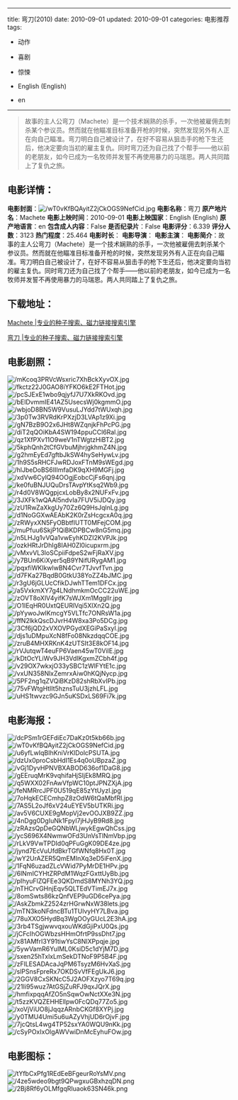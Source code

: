 
---
title: 弯刀(2010)
date: 2010-09-01
updated: 2010-09-01
categories: 电影推荐
tags:
- 动作
- 喜剧
- 惊悚

- English (English)
- en
---


> 故事的主人公弯刀（Machete）是一个技术娴熟的杀手，一次他被雇佣去刺杀某个参议员。然而就在他瞄准目标准备开枪的时候，突然发现另外有人正在向自己瞄准。弯刀明白自己被设计了，在好不容易从狙击手的枪下生还后，他决定要向当初的雇主复仇。同时弯刀还为自己找了个帮手——他以前的老朋友，如今已成为一名牧师并发誓不再使用暴力的马瑞恩。两人共同踏上了复仇之旅。

## **电影详情**：

**电影封面**：<img src="https://image.tmdb.org/t/p/w200/wT0vKfBQAyitZ2jCkOGS9NefCid.jpg" alt="/wT0vKfBQAyitZ2jCkOGS9NefCid.jpg" title="/wT0vKfBQAyitZ2jCkOGS9NefCid.jpg">
**电影名称**：弯刀
**原产地片名**：Machete
**电影上映时间**：2010-09-01
**电影上映国家**：English (English)
**原产地语言**：en
**包含成人内容**：False
**是否纪录片**：False
**电影评分**：6.339
**评分人数**：3123
**热门程度**：25.464
**电影时长**：
**电影导演**：
**电影主演**：
**电影简介**：故事的主人公弯刀（Machete）是一个技术娴熟的杀手，一次他被雇佣去刺杀某个参议员。然而就在他瞄准目标准备开枪的时候，突然发现另外有人正在向自己瞄准。弯刀明白自己被设计了，在好不容易从狙击手的枪下生还后，他决定要向当初的雇主复仇。同时弯刀还为自己找了个帮手——他以前的老朋友，如今已成为一名牧师并发誓不再使用暴力的马瑞恩。两人共同踏上了复仇之旅。

## **下载地址**：
[Machete |专业的种子搜索、磁力链接搜索引擎](https://movie.amd794.com:2083/?search=Machete&ordering=&mode=match_phrase&page_size=10&page=1)

[弯刀 |专业的种子搜索、磁力链接搜索引擎](https://movie.amd794.com:2083/?search=%E5%BC%AF%E5%88%80&ordering=&mode=match_phrase&page_size=10&page=1)
 

## **电影剧照**：
<img src="https://image.tmdb.org/t/p/original/mKcoq3PRVcWsxric7XhBckXyvOX.jpg" alt="/mKcoq3PRVcWsxric7XhBckXyvOX.jpg" title="/mKcoq3PRVcWsxric7XhBckXyvOX.jpg"><img src="https://image.tmdb.org/t/p/original/fkctz22J0GAO8iYFKO6kE2FTHot.jpg" alt="/fkctz22J0GAO8iYFKO6kE2FTHot.jpg" title="/fkctz22J0GAO8iYFKO6kE2FTHot.jpg"><img src="https://image.tmdb.org/t/p/original/pcSJExE1wbo9qjyfJ7U7XkRKOvd.jpg" alt="/pcSJExE1wbo9qjyfJ7U7XkRKOvd.jpg" title="/pcSJExE1wbo9qjyfJ7U7XkRKOvd.jpg"><img src="https://image.tmdb.org/t/p/original/bElDvmmIE41AZ5UsecsWj0kgmmO.jpg" alt="/bElDvmmIE41AZ5UsecsWj0kgmmO.jpg" title="/bElDvmmIE41AZ5UsecsWj0kgmmO.jpg"><img src="https://image.tmdb.org/t/p/original/wbjoD8BN5W9VusuLJYdd7tWUxqh.jpg" alt="/wbjoD8BN5W9VusuLJYdd7tWUxqh.jpg" title="/wbjoD8BN5W9VusuLJYdd7tWUxqh.jpg"><img src="https://image.tmdb.org/t/p/original/3p0Tw3RVRdKrPXzjD3LVAp1z9Xi.jpg" alt="/3p0Tw3RVRdKrPXzjD3LVAp1z9Xi.jpg" title="/3p0Tw3RVRdKrPXzjD3LVAp1z9Xi.jpg"><img src="https://image.tmdb.org/t/p/original/gN7BzB9O2x6JHt8WZqnjkFhPcPG.jpg" alt="/gN7BzB9O2x6JHt8WZqnjkFhPcPG.jpg" title="/gN7BzB9O2x6JHt8WZqnjkFhPcPG.jpg"><img src="https://image.tmdb.org/t/p/original/diT2qQOiKbA4SW194ppuCCl6Ral.jpg" alt="/diT2qQOiKbA4SW194ppuCCl6Ral.jpg" title="/diT2qQOiKbA4SW194ppuCCl6Ral.jpg"><img src="https://image.tmdb.org/t/p/original/qz1XfPXv11O9weV1nTWgtzHiBT2.jpg" alt="/qz1XfPXv11O9weV1nTWgtzHiBT2.jpg" title="/qz1XfPXv11O9weV1nTWgtzHiBT2.jpg"><img src="https://image.tmdb.org/t/p/original/5kphQnh2tCfGVbuMjhrjgkhmZ4N.jpg" alt="/5kphQnh2tCfGVbuMjhrjgkhmZ4N.jpg" title="/5kphQnh2tCfGVbuMjhrjgkhmZ4N.jpg"><img src="https://image.tmdb.org/t/p/original/g2hmEyEd7gftbJkSW4hySeHywLv.jpg" alt="/g2hmEyEd7gftbJkSW4hySeHywLv.jpg" title="/g2hmEyEd7gftbJkSW4hySeHywLv.jpg"><img src="https://image.tmdb.org/t/p/original/1h9S5sRHCFJwRDJoxFTnM9sWEgd.jpg" alt="/1h9S5sRHCFJwRDJoxFTnM9sWEgd.jpg" title="/1h9S5sRHCFJwRDJoxFTnM9sWEgd.jpg"><img src="https://image.tmdb.org/t/p/original/hlJbeDoBS6IIImfaDK9qXH9MGFj.jpg" alt="/hlJbeDoBS6IIImfaDK9qXH9MGFj.jpg" title="/hlJbeDoBS6IIImfaDK9qXH9MGFj.jpg"><img src="https://image.tmdb.org/t/p/original/xdVw6CylQ94OOgjEobcCjFs6qnj.jpg" alt="/xdVw6CylQ94OOgjEobcCjFs6qnj.jpg" title="/xdVw6CylQ94OOgjEobcCjFs6qnj.jpg"><img src="https://image.tmdb.org/t/p/original/ke0fuBNJUQuDrsTAvpYtKsq2Wb9.jpg" alt="/ke0fuBNJUQuDrsTAvpYtKsq2Wb9.jpg" title="/ke0fuBNJUQuDrsTAvpYtKsq2Wb9.jpg"><img src="https://image.tmdb.org/t/p/original/r4d0V8WQgpjcxLobBy8x2NUFxFv.jpg" alt="/r4d0V8WQgpjcxLobBy8x2NUFxFv.jpg" title="/r4d0V8WQgpjcxLobBy8x2NUFxFv.jpg"><img src="https://image.tmdb.org/t/p/original/3JXFk1wQAAl5ndvIa7FUV5iJDQy.jpg" alt="/3JXFk1wQAAl5ndvIa7FUV5iJDQy.jpg" title="/3JXFk1wQAAl5ndvIa7FUV5iJDQy.jpg"><img src="https://image.tmdb.org/t/p/original/zU1RwZaXkgUy70Zz6Q9HsJqlnLg.jpg" alt="/zU1RwZaXkgUy70Zz6Q9HsJqlnLg.jpg" title="/zU1RwZaXkgUy70Zz6Q9HsJqlnLg.jpg"><img src="https://image.tmdb.org/t/p/original/d1NoGGXwAEAbK2K0rZsHcgcxA0q.jpg" alt="/d1NoGGXwAEAbK2K0rZsHcgcxA0q.jpg" title="/d1NoGGXwAEAbK2K0rZsHcgcxA0q.jpg"><img src="https://image.tmdb.org/t/p/original/zRWyxXN5FyOBbtfIUTT0MFejCOM.jpg" alt="/zRWyxXN5FyOBbtfIUTT0MFejCOM.jpg" title="/zRWyxXN5FyOBbtfIUTT0MFejCOM.jpg"><img src="https://image.tmdb.org/t/p/original/muPfuu6SkjP1QiBKDPBCw8nG5mq.jpg" alt="/muPfuu6SkjP1QiBKDPBCw8nG5mq.jpg" title="/muPfuu6SkjP1QiBKDPBCw8nG5mq.jpg"><img src="https://image.tmdb.org/t/p/original/n5LHJg1vVQa1vwEyhKDZI2KVPJk.jpg" alt="/n5LHJg1vVQa1vwEyhKDZI2KVPJk.jpg" title="/n5LHJg1vVQa1vwEyhKDZI2KVPJk.jpg"><img src="https://image.tmdb.org/t/p/original/ozkHRtJrDhIg8IAH0Zl0icupxrm.jpg" alt="/ozkHRtJrDhIg8IAH0Zl0icupxrm.jpg" title="/ozkHRtJrDhIg8IAH0Zl0icupxrm.jpg"><img src="https://image.tmdb.org/t/p/original/vMxvVL3IoSCpiiFdpeS2wFjRaXV.jpg" alt="/vMxvVL3IoSCpiiFdpeS2wFjRaXV.jpg" title="/vMxvVL3IoSCpiiFdpeS2wFjRaXV.jpg"><img src="https://image.tmdb.org/t/p/original/y7BUn6KiXyer5qB9YNifURygAM1.jpg" alt="/y7BUn6KiXyer5qB9YNifURygAM1.jpg" title="/y7BUn6KiXyer5qB9YNifURygAM1.jpg"><img src="https://image.tmdb.org/t/p/original/pqxfiWKIkwlwBN4Cvr7TJvvfTvn.jpg" alt="/pqxfiWKIkwlwBN4Cvr7TJvvfTvn.jpg" title="/pqxfiWKIkwlwBN4Cvr7TJvvfTvn.jpg"><img src="https://image.tmdb.org/t/p/original/d7FKa27BqdB0GtkU38YoZZ4bJMC.jpg" alt="/d7FKa27BqdB0GtkU38YoZZ4bJMC.jpg" title="/d7FKa27BqdB0GtkU38YoZZ4bJMC.jpg"><img src="https://image.tmdb.org/t/p/original/r3gU6jGLUcCfikDJwhTTem1DFCx.jpg" alt="/r3gU6jGLUcCfikDJwhTTem1DFCx.jpg" title="/r3gU6jGLUcCfikDJwhTTem1DFCx.jpg"><img src="https://image.tmdb.org/t/p/original/a5VxkmXY7g4LNdhmkmOcCC22uWE.jpg" alt="/a5VxkmXY7g4LNdhmkmOcCC22uWE.jpg" title="/a5VxkmXY7g4LNdhmkmOcCC22uWE.jpg"><img src="https://image.tmdb.org/t/p/original/zOVT8oXlV4yifK7sWJXm1Mggllr.jpg" alt="/zOVT8oXlV4yifK7sWJXm1Mggllr.jpg" title="/zOVT8oXlV4yifK7sWJXm1Mggllr.jpg"><img src="https://image.tmdb.org/t/p/original/O1IEqHR0UxtQEURlVqi5XlXn2Q.jpg" alt="/O1IEqHR0UxtQEURlVqi5XlXn2Q.jpg" title="/O1IEqHR0UxtQEURlVqi5XlXn2Q.jpg"><img src="https://image.tmdb.org/t/p/original/pYywoJwlKmcgY5VLTfc7ONRsW1a.jpg" alt="/pYywoJwlKmcgY5VLTfc7ONRsW1a.jpg" title="/pYywoJwlKmcgY5VLTfc7ONRsW1a.jpg"><img src="https://image.tmdb.org/t/p/original/ffN2lkkQscDJvrH4W8xa3Po5DCg.jpg" alt="/ffN2lkkQscDJvrH4W8xa3Po5DCg.jpg" title="/ffN2lkkQscDJvrH4W8xa3Po5DCg.jpg"><img src="https://image.tmdb.org/t/p/original/3Cf6jQD2xVXOVPGydXEGiPaSxyI.jpg" alt="/3Cf6jQD2xVXOVPGydXEGiPaSxyI.jpg" title="/3Cf6jQD2xVXOVPGydXEGiPaSxyI.jpg"><img src="https://image.tmdb.org/t/p/original/djs1uDMpuXcN8fFo08NkzdqqCOE.jpg" alt="/djs1uDMpuXcN8fFo08NkzdqqCOE.jpg" title="/djs1uDMpuXcN8fFo08NkzdqqCOE.jpg"><img src="https://image.tmdb.org/t/p/original/zruB4MHXRKnK4zUTSIt3E8kOF14.jpg" alt="/zruB4MHXRKnK4zUTSIt3E8kOF14.jpg" title="/zruB4MHXRKnK4zUTSIt3E8kOF14.jpg"><img src="https://image.tmdb.org/t/p/original/rVJutqwT4euFP6Vaen45wT0VilE.jpg" alt="/rVJutqwT4euFP6Vaen45wT0VilE.jpg" title="/rVJutqwT4euFP6Vaen45wT0VilE.jpg"><img src="https://image.tmdb.org/t/p/original/kDtOcYLiWv9JH3VdlKgxmZCbh4f.jpg" alt="/kDtOcYLiWv9JH3VdlKgxmZCbh4f.jpg" title="/kDtOcYLiWv9JH3VdlKgxmZCbh4f.jpg"><img src="https://image.tmdb.org/t/p/original/v29OX7wkxjO33ySBC1zWlFYtE1c.jpg" alt="/v29OX7wkxjO33ySBC1zWlFYtE1c.jpg" title="/v29OX7wkxjO33ySBC1zWlFYtE1c.jpg"><img src="https://image.tmdb.org/t/p/original/vxUN358NlxZemrxAiw0hKQjNycp.jpg" alt="/vxUN358NlxZemrxAiw0hKQjNycp.jpg" title="/vxUN358NlxZemrxAiw0hKQjNycp.jpg"><img src="https://image.tmdb.org/t/p/original/5PF2ng1qZVQiBKzD82shRbXvIPb.jpg" alt="/5PF2ng1qZVQiBKzD82shRbXvIPb.jpg" title="/5PF2ng1qZVQiBKzD82shRbXvIPb.jpg"><img src="https://image.tmdb.org/t/p/original/75vFWtgHtlIt5hznsTuU3jzhLFL.jpg" alt="/75vFWtgHtlIt5hznsTuU3jzhLFL.jpg" title="/75vFWtgHtlIt5hznsTuU3jzhLFL.jpg"><img src="https://image.tmdb.org/t/p/original/uHS1twvzc9GJn5uKSDxLS69Fi7k.jpg" alt="/uHS1twvzc9GJn5uKSDxLS69Fi7k.jpg" title="/uHS1twvzc9GJn5uKSDxLS69Fi7k.jpg">

## **电影海报**：
<img src="https://image.tmdb.org/t/p/original/dcPSm1rGEFdiEc7DaKz0t5kb66b.jpg" alt="/dcPSm1rGEFdiEc7DaKz0t5kb66b.jpg" title="/dcPSm1rGEFdiEc7DaKz0t5kb66b.jpg"><img src="https://image.tmdb.org/t/p/original/wT0vKfBQAyitZ2jCkOGS9NefCid.jpg" alt="/wT0vKfBQAyitZ2jCkOGS9NefCid.jpg" title="/wT0vKfBQAyitZ2jCkOGS9NefCid.jpg"><img src="https://image.tmdb.org/t/p/original/u6yfLwIqBIhKniVrKlDolcPSUTA.jpg" alt="/u6yfLwIqBIhKniVrKlDolcPSUTA.jpg" title="/u6yfLwIqBIhKniVrKlDolcPSUTA.jpg"><img src="https://image.tmdb.org/t/p/original/dzUx0proCsbHdI1Es4q0oUBpzaZ.jpg" alt="/dzUx0proCsbHdI1Es4q0oUBpzaZ.jpg" title="/dzUx0proCsbHdI1Es4q0oUBpzaZ.jpg"><img src="https://image.tmdb.org/t/p/original/vGj1DyvHPNVBXABOD636of1DaG8.jpg" alt="/vGj1DyvHPNVBXABOD636of1DaG8.jpg" title="/vGj1DyvHPNVBXABOD636of1DaG8.jpg"><img src="https://image.tmdb.org/t/p/original/gEEruqMrK9vqhifaHjSIjEk8MRQ.jpg" alt="/gEEruqMrK9vqhifaHjSIjEk8MRQ.jpg" title="/gEEruqMrK9vqhifaHjSIjEk8MRQ.jpg"><img src="https://image.tmdb.org/t/p/original/q5WXX02FnAwVfpWC10ptJPNZXjA.jpg" alt="/q5WXX02FnAwVfpWC10ptJPNZXjA.jpg" title="/q5WXX02FnAwVfpWC10ptJPNZXjA.jpg"><img src="https://image.tmdb.org/t/p/original/feNMRrcJPF0U519qE85zYtUyzI.jpg" alt="/feNMRrcJPF0U519qE85zYtUyzI.jpg" title="/feNMRrcJPF0U519qE85zYtUyzI.jpg"><img src="https://image.tmdb.org/t/p/original/7oHqkECECmhpZ8zOdW6tQaMbfRI.jpg" alt="/7oHqkECECmhpZ8zOdW6tQaMbfRI.jpg" title="/7oHqkECECmhpZ8zOdW6tQaMbfRI.jpg"><img src="https://image.tmdb.org/t/p/original/7AS5L2oJf6xV24uEYEV5bUTKRi.jpg" alt="/7AS5L2oJf6xV24uEYEV5bUTKRi.jpg" title="/7AS5L2oJf6xV24uEYEV5bUTKRi.jpg"><img src="https://image.tmdb.org/t/p/original/av5V6CUXE9gMopVj2evOOJXB9ZZ.jpg" alt="/av5V6CUXE9gMopVj2evOOJXB9ZZ.jpg" title="/av5V6CUXE9gMopVj2evOOJXB9ZZ.jpg"><img src="https://image.tmdb.org/t/p/original/4nDgg0DgIuNk1FpyI7jHJyB9Rd8.jpg" alt="/4nDgg0DgIuNk1FpyI7jHJyB9Rd8.jpg" title="/4nDgg0DgIuNk1FpyI7jHJyB9Rd8.jpg"><img src="https://image.tmdb.org/t/p/original/zRAzsQpDeGQNbWLjwykEgwQhCss.jpg" alt="/zRAzsQpDeGQNbWLjwykEgwQhCss.jpg" title="/zRAzsQpDeGQNbWLjwykEgwQhCss.jpg"><img src="https://image.tmdb.org/t/p/original/ycS696X4NwmwOFd3UnVsTlNmVbp.jpg" alt="/ycS696X4NwmwOFd3UnVsTlNmVbp.jpg" title="/ycS696X4NwmwOFd3UnVsTlNmVbp.jpg"><img src="https://image.tmdb.org/t/p/original/rLkV9VwTPDId0qPFuGgK09DE4ze.jpg" alt="/rLkV9VwTPDId0qPFuGgK09DE4ze.jpg" title="/rLkV9VwTPDId0qPFuGgK09DE4ze.jpg"><img src="https://image.tmdb.org/t/p/original/jynd7EcVuUfdBkrTGfWNfq8Hx0T.jpg" alt="/jynd7EcVuUfdBkrTGfWNfq8Hx0T.jpg" title="/jynd7EcVuUfdBkrTGfWNfq8Hx0T.jpg"><img src="https://image.tmdb.org/t/p/original/wY2UrAZER5QmEMInXq3eD5iFenX.jpg" alt="/wY2UrAZER5QmEMInXq3eD5iFenX.jpg" title="/wY2UrAZER5QmEMInXq3eD5iFenX.jpg"><img src="https://image.tmdb.org/t/p/original/1FqN6uzadZLcVWid7PyMrDE1HPv.jpg" alt="/1FqN6uzadZLcVWid7PyMrDE1HPv.jpg" title="/1FqN6uzadZLcVWid7PyMrDE1HPv.jpg"><img src="https://image.tmdb.org/t/p/original/6lNmICYHtZRPdM1WqzFGxttUyBb.jpg" alt="/6lNmICYHtZRPdM1WqzFGxttUyBb.jpg" title="/6lNmICYHtZRPdM1WqzFGxttUyBb.jpg"><img src="https://image.tmdb.org/t/p/original/pIhyuFlZQFEe3QKDmdS8MYNh3YQ.jpg" alt="/pIhyuFlZQFEe3QKDmdS8MYNh3YQ.jpg" title="/pIhyuFlZQFEe3QKDmdS8MYNh3YQ.jpg"><img src="https://image.tmdb.org/t/p/original/nTHCrvGHnjEqv5QLTEdVTimEJ7x.jpg" alt="/nTHCrvGHnjEqv5QLTEdVTimEJ7x.jpg" title="/nTHCrvGHnjEqv5QLTEdVTimEJ7x.jpg"><img src="https://image.tmdb.org/t/p/original/8omSwts86kzQnfVEP9uGD6cePya.jpg" alt="/8omSwts86kzQnfVEP9uGD6cePya.jpg" title="/8omSwts86kzQnfVEP9uGD6cePya.jpg"><img src="https://image.tmdb.org/t/p/original/AskZbmkZ2524zrHGrwNxW38lets.jpg" alt="/AskZbmkZ2524zrHGrwNxW38lets.jpg" title="/AskZbmkZ2524zrHGrwNxW38lets.jpg"><img src="https://image.tmdb.org/t/p/original/mTN3koNFdncBTu1TUlvyHY7LBva.jpg" alt="/mTN3koNFdncBTu1TUlvyHY7LBva.jpg" title="/mTN3koNFdncBTu1TUlvyHY7LBva.jpg"><img src="https://image.tmdb.org/t/p/original/78uXXO5HydBq3WgOOyGUcL2E3hA.jpg" alt="/78uXXO5HydBq3WgOOyGUcL2E3hA.jpg" title="/78uXXO5HydBq3WgOOyGUcL2E3hA.jpg"><img src="https://image.tmdb.org/t/p/original/3rb4TSgjwwvqxouWKdGjiPxU0Qs.jpg" alt="/3rb4TSgjwwvqxouWKdGjiPxU0Qs.jpg" title="/3rb4TSgjwwvqxouWKdGjiPxU0Qs.jpg"><img src="https://image.tmdb.org/t/p/original/jCFcIhOGWbzsHHmOfrtP9ssDht7.jpg" alt="/jCFcIhOGWbzsHHmOfrtP9ssDht7.jpg" title="/jCFcIhOGWbzsHHmOfrtP9ssDht7.jpg"><img src="https://image.tmdb.org/t/p/original/x81AMfrI3Y91tiwYsC8NIXPpqje.jpg" alt="/x81AMfrI3Y91tiwYsC8NIXPpqje.jpg" title="/x81AMfrI3Y91tiwYsC8NIXPpqje.jpg"><img src="https://image.tmdb.org/t/p/original/5ywVamR6YuIML0KsiD5c1dYjM7D.jpg" alt="/5ywVamR6YuIML0KsiD5c1dYjM7D.jpg" title="/5ywVamR6YuIML0KsiD5c1dYjM7D.jpg"><img src="https://image.tmdb.org/t/p/original/sxen25hTxlxLmSekDTNoF9P5B4F.jpg" alt="/sxen25hTxlxLmSekDTNoF9P5B4F.jpg" title="/sxen25hTxlxLmSekDTNoF9P5B4F.jpg"><img src="https://image.tmdb.org/t/p/original/zFlLESADAcaJqPM6TsyzM6HvXaS.jpg" alt="/zFlLESADAcaJqPM6TsyzM6HvXaS.jpg" title="/zFlLESADAcaJqPM6TsyzM6HvXaS.jpg"><img src="https://image.tmdb.org/t/p/original/slPSnsFpreRx7OKDSvVfFEgUkJ6.jpg" alt="/slPSnsFpreRx7OKDSvVfFEgUkJ6.jpg" title="/slPSnsFpreRx7OKDSvVfFEgUkJ6.jpg"><img src="https://image.tmdb.org/t/p/original/2GGV8CxSKNcC5J2AOFXzyo7T69q.jpg" alt="/2GGV8CxSKNcC5J2AOFXzyo7T69q.jpg" title="/2GGV8CxSKNcC5J2AOFXzyo7T69q.jpg"><img src="https://image.tmdb.org/t/p/original/21Ii95wuz7AtGSjZuRFJ9qxJQrX.jpg" alt="/21Ii95wuz7AtGSjZuRFJ9qxJQrX.jpg" title="/21Ii95wuz7AtGSjZuRFJ9qxJQrX.jpg"><img src="https://image.tmdb.org/t/p/original/hmfixpqqAfZO5nSqwOwNctXXe3N.jpg" alt="/hmfixpqqAfZO5nSqwOwNctXXe3N.jpg" title="/hmfixpqqAfZO5nSqwOwNctXXe3N.jpg"><img src="https://image.tmdb.org/t/p/original/t5zzKVQZEHHEllpw0FcQDq77Zo5.jpg" alt="/t5zzKVQZEHHEllpw0FcQDq77Zo5.jpg" title="/t5zzKVQZEHHEllpw0FcQDq77Zo5.jpg"><img src="https://image.tmdb.org/t/p/original/xoVjViUO8jJqqzARnbCKGf8XYPj.jpg" alt="/xoVjViUO8jJqqzARnbCKGf8XYPj.jpg" title="/xoVjViUO8jJqqzARnbCKGf8XYPj.jpg"><img src="https://image.tmdb.org/t/p/original/y0TMU4Umi5u6uAZyVhjUD6rOjvF.jpg" alt="/y0TMU4Umi5u6uAZyVhjUD6rOjvF.jpg" title="/y0TMU4Umi5u6uAZyVhjUD6rOjvF.jpg"><img src="https://image.tmdb.org/t/p/original/7jcQtsL4wg4TP52sxYA0WQU9nKk.jpg" alt="/7jcQtsL4wg4TP52sxYA0WQU9nKk.jpg" title="/7jcQtsL4wg4TP52sxYA0WQU9nKk.jpg"><img src="https://image.tmdb.org/t/p/original/cSyPOxIxOlgAWVwiDnMcEyhuFOw.jpg" alt="/cSyPOxIxOlgAWVwiDnMcEyhuFOw.jpg" title="/cSyPOxIxOlgAWVwiDnMcEyhuFOw.jpg">

## **电影图标**：
<img src="https://image.tmdb.org/t/p/original/tYfbCxPfg1REdEeBFgeurRoYsMV.png" alt="/tYfbCxPfg1REdEeBFgeurRoYsMV.png" title="/tYfbCxPfg1REdEeBFgeurRoYsMV.png"><img src="https://image.tmdb.org/t/p/original/4ze5wdeo9bgt9QPwgxuGBxhzqDN.png" alt="/4ze5wdeo9bgt9QPwgxuGBxhzqDN.png" title="/4ze5wdeo9bgt9QPwgxuGBxhzqDN.png"><img src="https://image.tmdb.org/t/p/original/2Bj8Rf6yOLMfgqRIuaok63SN46k.png" alt="/2Bj8Rf6yOLMfgqRIuaok63SN46k.png" title="/2Bj8Rf6yOLMfgqRIuaok63SN46k.png">
